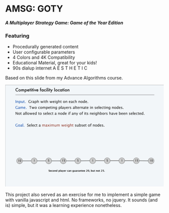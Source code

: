 # AMSG: GOTY 

***A Multiplayer Strategy Game: Game of the Year Edition***

### Featuring

+ Procedurally generated content
+ User configurable parameters
+ 4 Colors and 4K Compatibility
+ Educational Material, great for your kids!
+ 90s dialup internet A E S T H E T I C

Based on this slide from my Advance Algorithms course.

![imageFromSlide](.\images\imageFromSlide.png)

This project also served as an exercise for me to implement a simple game with vanilla javascript and html. No frameworks, no jquery. It sounds (and is) simple, but it was a learning experience nonetheless. 

